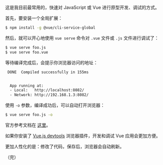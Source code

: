 这是我目前最常用的，快速对 JavaScript 或 Vue 进行原型开发、调试的方式。



首先，要安装一个全局扩展：

```sh
$ npm install -g @vue/cli-service-global
```

然后，就可以开心地使用 `vue serve` 命令对 `.vue` 文件或 `.js` 文件进行调试了：

```sh
$ vue serve foo.js
$ vue serve foo.vue
```

等待编译完成后，会提示你浏览器访问的地址：

```sh
 DONE  Compiled successfully in 155ms                                         上午4:13:32


  App running at:
  - Local:   http://localhost:8082/
  - Network: http://192.168.1.3:8082/
```

使用 `-o` 参数，编译成功后，可以自动打开浏览器：

```sh
$ vue serve foo.js -o
```

官方参考文档在 [这里](https://cli.vuejs.org/zh/guide/prototyping.html)。

如果你安装了 [Vue.js devtools](https://chrome.google.com/webstore/detail/vuejs-devtools/nhdogjmejiglipccpnnnanhbledajbpd) 浏览器插件，开发和调试 Vue 应用会更加方便。

更加人性化的是：修改了代码，保存后，浏览器会自动刷新。



（完）